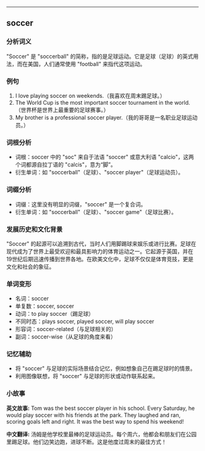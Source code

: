 
---------------
## soccer
### 分析词义
"Soccer" 是 "soccerball" 的简称，指的是足球运动。它是足球（足球）的英式用法，而在美国，人们通常使用 "football" 来指代这项运动。

### 例句
1. I love playing soccer on weekends.（我喜欢在周末踢足球。）
2. The World Cup is the most important soccer tournament in the world.（世界杯是世界上最重要的足球赛事。）
3. My brother is a professional soccer player.（我的哥哥是一名职业足球运动员。）

### 词根分析
- 词根：soccer 中的 "soc" 来自于法语 "soccer" 或意大利语 "calcio"，这两个词都源自拉丁语的 "calcis"，意为“脚”。
- 衍生单词：如 "soccerball"（足球）、"soccer player"（足球运动员）。

### 词缀分析
- 词缀：这里没有明显的词缀，"soccer" 是一个复合词。
- 衍生单词：如 "soccerball"（足球）、"soccer game"（足球比赛）。

### 发展历史和文化背景
"Soccer" 的起源可以追溯到古代，当时人们用脚踢球来娱乐或进行比赛。足球在现代成为了世界上最受欢迎和最具影响力的体育运动之一。它起源于英国，并在19世纪后期迅速传播到世界各地。在欧美文化中，足球不仅仅是体育竞技，更是文化和社会的象征。

### 单词变形
- 名词：soccer
- 单复数：soccer, soccer
- 动词：to play soccer（踢足球）
- 不同时态：plays soccer, played soccer, will play soccer
- 形容词：soccer-related（与足球相关的）
- 副词：soccer-wise（从足球的角度来看）

### 记忆辅助
- 将 "soccer" 与足球的实际场景结合记忆，例如想象自己在踢足球时的情景。
- 利用图像联想，将 "soccer" 与足球的形状或动作联系起来。

### 小故事
**英文故事:**
Tom was the best soccer player in his school. Every Saturday, he would play soccer with his friends at the park. They laughed and ran, scoring goals left and right. It was the best way to spend his weekend!

**中文翻译:**
汤姆是他学校里最棒的足球运动员。每个周六，他都会和朋友们在公园里踢足球。他们边笑边跑，进球不断。这是他度过周末的最佳方式！

